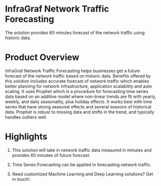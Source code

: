 # InfraGraf Network Traffic Forecasting
The solution provides 60 minutes forecast of the network traffic using historic data.

# Product Overview
InfraGraf Network Traffic Forecasting helps businesses get a future forecast of the network traffic based on historic data. Benefits offered by this solution includes accurate forecast of network traffic which enables better planning for network infrastructure, application scalability and auto scaling. It uses Prophet which is a procedure for forecasting time series data based on an additive model where non-linear trends are fit with yearly, weekly, and daily seasonality, plus holiday effects. It works best with time series that have strong seasonal effects and several seasons of historical data. Prophet is robust to missing data and shifts in the trend, and typically handles outliers well.

# Highlights
1. This solution will take in network traffic data measured in minutes and provides 60 minutes of future forecast. 

2. Time Series Forecasting can be applied in forecasting network traffic.

3. Need customized Machine Learning and Deep Learning solutions? Get in touch!.
